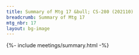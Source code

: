 ```yaml
---
title: Summary of Mtg 17 &bull; CS-280 (202110)
breadcrumb: Summary of Mtg 17
mtg_nbr: 17
layout: bg-image
---
```


{%- include meetings/summary.html -%}
